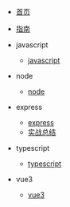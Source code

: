 * [首页](README)
* [指南](guide)

*  javascript
    * [javascript](show/javascript/) 
*  node
    * [node](show/nodejs/)
*  express
    * [express](show/express/)
    * [实战总结](show/express/test)
*  typescript
    * [typescript](show/typescript/)
*  vue3
    * [vue3](show/vue3/)